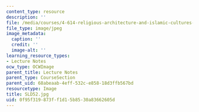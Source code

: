 ```yaml
---
content_type: resource
description: ''
file: /media/courses/4-614-religious-architecture-and-islamic-cultures-fall-2002/0f95f319873ff1d15b8530a83662605d_SLD52.jpg
file_type: image/jpeg
image_metadata:
  caption: ''
  credit: ''
  image-alt: ''
learning_resource_types:
- Lecture Notes
ocw_type: OCWImage
parent_title: Lecture Notes
parent_type: CourseSection
parent_uid: 68abeaab-4eff-532c-e858-18d3ffb567bd
resourcetype: Image
title: SLD52.jpg
uid: 0f95f319-873f-f1d1-5b85-30a83662605d
---
```

